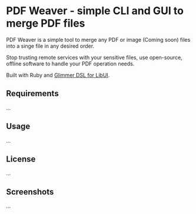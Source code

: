 # PDF Weaver - simple CLI and GUI to merge PDF files

PDF Weaver is a simple tool to merge any PDF or image (Coming soon) files into a singe file in any desired order.

Stop trusting remote services with your sensitive files, use open-source, offline software to handle your PDF operation needs.

Built with Ruby and [Glimmer DSL for LibUI](https://github.com/AndyObtiva/glimmer-dsl-libui).

## Requirements
...
## Usage
...
## License
...
## Screenshots
...